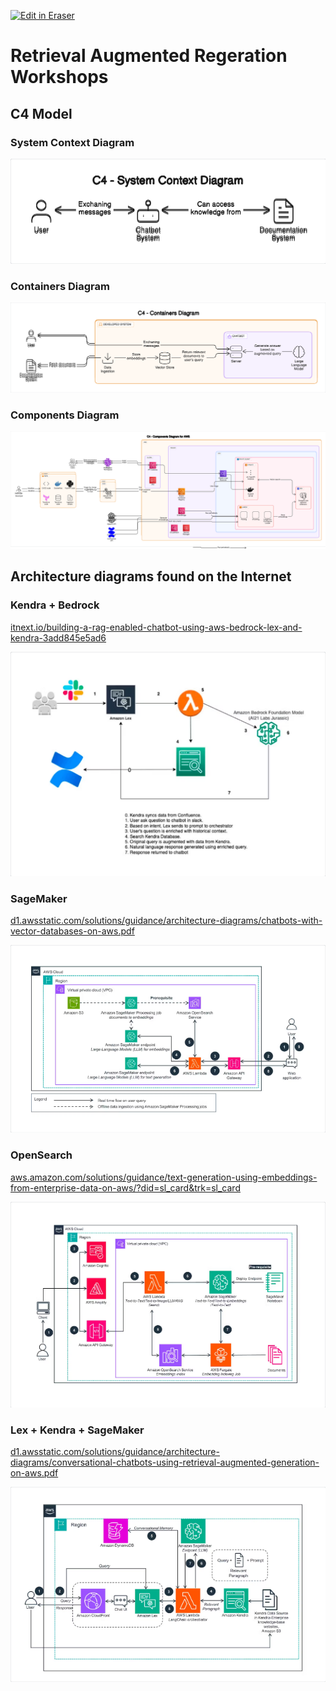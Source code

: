 <p><a target="_blank" href="https://app.eraser.io/workspace/wEP80tOUHl9jDiiwQJce" id="edit-in-eraser-github-link"><img alt="Edit in Eraser" src="https://firebasestorage.googleapis.com/v0/b/second-petal-295822.appspot.com/o/images%2Fgithub%2FOpen%20in%20Eraser.svg?alt=media&amp;token=968381c8-a7e7-472a-8ed6-4a6626da5501"></a></p>

# Retrieval Augmented Regeration Workshops


## C4 Model
### System Context Diagram
![C4 - System Context Diagram](/.eraser/wEP80tOUHl9jDiiwQJce___a2V51oisIKTd1bHouUJQVoK31YI2___---figure---NlQBko-QDotMFq-CzFjnA---figure---mPgKRhuh0vGxKwTjDj6nqQ.png "C4 - System Context Diagram")

### Containers Diagram
![C4 - Containers Diagram](/.eraser/wEP80tOUHl9jDiiwQJce___a2V51oisIKTd1bHouUJQVoK31YI2___---figure---SL95cZXgWVBY7vQ_r0xy6---figure---75Q234-1_wZyPSTkCR1icA.png "C4 - Containers Diagram")

### Components Diagram
![C4 - Components Diagram for AWS](/.eraser/wEP80tOUHl9jDiiwQJce___a2V51oisIKTd1bHouUJQVoK31YI2___---figure---HwXAB9Cm7wZB-CI4soeOX---figure---lmdmB7RN964Vsk-u70BiMw.png "C4 - Components Diagram for AWS")



## Architecture diagrams found on the Internet
### Kendra + Bedrock 
[﻿itnext.io/building-a-rag-enabled-chatbot-using-aws-bedrock-lex-and-kendra-3add845e5ad6](https://itnext.io/building-a-rag-enabled-chatbot-using-aws-bedrock-lex-and-kendra-3add845e5ad6) 

![Basic example](/.eraser/wEP80tOUHl9jDiiwQJce___a2V51oisIKTd1bHouUJQVoK31YI2___---figure---IydkNmbUHkuX7a3dOjUnk---figure---639apRGmCavxKNLgHtYEDg.png "Basic example")

### SageMaker
[﻿d1.awsstatic.com/solutions/guidance/architecture-diagrams/chatbots-with-vector-databases-on-aws.pdf](https://d1.awsstatic.com/solutions/guidance/architecture-diagrams/chatbots-with-vector-databases-on-aws.pdf) 

![SageMaker Example](/.eraser/wEP80tOUHl9jDiiwQJce___a2V51oisIKTd1bHouUJQVoK31YI2___---figure---DIF8YY-Zwzqj-DBVCceTy---figure---N984-BqbeHD7e94nCgCpHw.png "SageMaker Example")

### OpenSearch
[﻿aws.amazon.com/solutions/guidance/text-generation-using-embeddings-from-enterprise-data-on-aws/?did=sl_card&trk=sl_card](https://aws.amazon.com/solutions/guidance/text-generation-using-embeddings-from-enterprise-data-on-aws/?did=sl_card&trk=sl_card) 

![OpenSearch Example](/.eraser/wEP80tOUHl9jDiiwQJce___a2V51oisIKTd1bHouUJQVoK31YI2___---figure---uote679Kf_AHzJ_pIWBjb---figure---liz8iq9VGw7CHjtvRga73A.png "OpenSearch Example")

### Lex + Kendra + SageMaker 
[﻿d1.awsstatic.com/solutions/guidance/architecture-diagrams/conversational-chatbots-using-retrieval-augmented-generation-on-aws.pdf](https://d1.awsstatic.com/solutions/guidance/architecture-diagrams/conversational-chatbots-using-retrieval-augmented-generation-on-aws.pdf) 

![Kendra Example](/.eraser/wEP80tOUHl9jDiiwQJce___a2V51oisIKTd1bHouUJQVoK31YI2___---figure---kbISba_Zb9zTPItuDprxC---figure---2aF85p6_r_5Lt47-MqpmWA.png "Kendra Example")




<!--- Eraser file: https://app.eraser.io/workspace/wEP80tOUHl9jDiiwQJce --->
